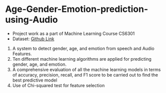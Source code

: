 # Age-Gender-Emotion-prediction-using-Audio
- Project work as a part of Machine Learning Course CS6301
- Dataset: <a href="https://github.com/Sadekeen20/cleaned-dataset-gender-age-emotion" target="_blank">Github Link</a> 

1) A system to detect gender, age, and emotion from speech and Audio Features. 
2) Ten different machine learning algorithms are applied for predicting gender, age, and emotion. 
3) A comprehensive evaluation of all the machine learning models in terms of accuracy, precision, recall, and F1 score to be carried out to find the best predictive model
4) Use of Chi-squared test for feature selection
